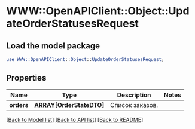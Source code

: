 # WWW::OpenAPIClient::Object::UpdateOrderStatusesRequest

## Load the model package
```perl
use WWW::OpenAPIClient::Object::UpdateOrderStatusesRequest;
```

## Properties
Name | Type | Description | Notes
------------ | ------------- | ------------- | -------------
**orders** | [**ARRAY[OrderStateDTO]**](OrderStateDTO.md) | Список заказов. | 

[[Back to Model list]](../README.md#documentation-for-models) [[Back to API list]](../README.md#documentation-for-api-endpoints) [[Back to README]](../README.md)


